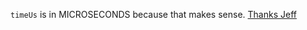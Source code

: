 `timeUs` is in MICROSECONDS because that makes sense. [Thanks Jeff](https://twitter.com/readyState/status/266279150879383552)
